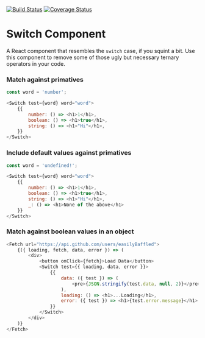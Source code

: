 [![Build Status](https://travis-ci.org/easilyBaffled/switch-component.svg?branch=master)](https://travis-ci.org/easilyBaffled/switch-component)
[![Coverage Status](https://coveralls.io/repos/github/easilyBaffled/switch-component/badge.svg?branch=master)](https://coveralls.io/github/easilyBaffled/switch-component?branch=master)

# Switch Component
A React component that resembles the `switch` case, if you squint a bit.
Use this component to remove some of those ugly but necessary ternary operators in your code.

### Match against primatives
```javascript
const word = 'number';

<Switch test={word} word="word">
    {{
        number: () => <h1>1</h1>,
        boolean: () => <h1>true</h1>,
        string: () => <h1>"Hi"</h1>,
    }}
</Switch>
```

### Include default values against primatives
```javascript
const word = 'undefined!';

<Switch test={word} word="word">
    {{
        number: () => <h1>1</h1>,
        boolean: () => <h1>true</h1>,
        string: () => <h1>"Hi"</h1>,
        _: () => <h1>None of the above</h1>
    }}
</Switch>
```

### Match against boolean values in an object
```javascript
<Fetch url="https://api.github.com/users/easilyBaffled">
    {({ loading, fetch, data, error }) => (
        <div>
            <button onClick={fetch}>Load Data</button>
            <Switch test={{ loading, data, error }}>
                {{
                    data: ({ test }) => (
                        <pre>{JSON.stringify(test.data, null, 2)}</pre>
                    ),
                    loading: () => <h1>...Loading</h1>,
                    error: ({ test }) => <h1>{test.error.message}</h1>
                }}
            </Switch>
        </div>
    )}
</Fetch>
```
